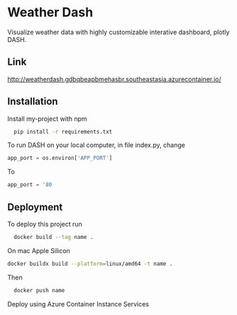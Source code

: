 
# Weather Dash

Visualize weather data with highly customizable interative dashboard, plotly DASH.
## Link 
http://weatherdash.gdbqbeapbmehasbr.southeastasia.azurecontainer.io/


## Installation

Install my-project with npm

```bash
  pip install -r requirements.txt
```

To run DASH on your local computer, in file index.py, change

```python
app_port = os.environ['APP_PORT']
```

To

```python
app_port = '80
```


## Deployment

To deploy this project run

```bash
  docker build --tag name .
```

On mac Apple Silicon
```bash
docker buildx build --platform=linux/amd64 -t name .
```

Then
```bash
  docker push name
```
Deploy using Azure Container Instance Services


